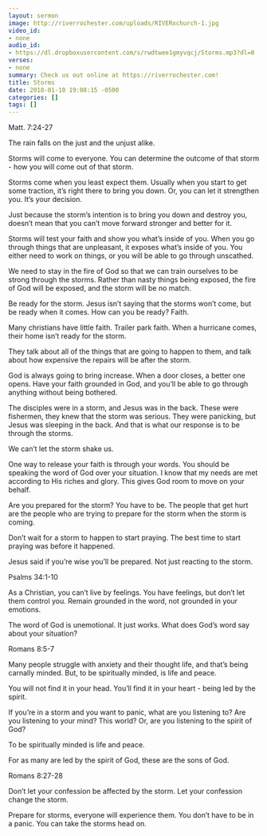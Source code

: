 ```yaml
---
layout: sermon
image: http://riverrochester.com/uploads/RIVERxchurch-1.jpg
video_id:
- none
audio_id:
- https://dl.dropboxusercontent.com/s/rwdtwee1gmyvqcj/Storms.mp3?dl=0
verses:
- none
summary: Check us out online at https://riverrochester.com!
title: Storms
date: 2018-01-10 19:08:15 -0500
categories: []
tags: []
---
```

Matt. 7:24-27

The rain falls on the just and the unjust alike. 

Storms will come to everyone. You can determine the outcome of that storm - how you will come out of that storm. 

Storms come when you least expect them. Usually when you start to get some traction, it’s right there to bring you down. Or, you can let it strengthen you. It’s your decision. 

Just because the storm’s intention is to bring you down and destroy you, doesn’t mean that you can’t move forward stronger and better for it.

Storms will test your faith and show you what’s inside of you. When you go through things that are unpleasant, it exposes what’s inside of you. You either need to work on things, or you will be able to go through unscathed.

We need to stay in the fire of God so that we can train ourselves to be strong through the storms. Rather than nasty things being exposed, the fire of God will be exposed, and the storm will be no match.

Be ready for the storm. Jesus isn’t saying that the storms won’t come, but be ready when it comes. How can you be ready? Faith. 

Many christians have little faith. Trailer park faith. When a hurricane comes, their home isn’t ready for the storm. 

They talk about all of the things that are going to happen to them, and talk about how expensive the repairs will be after the storm. 

God is always going to bring increase. When a door closes, a better one opens. Have your faith grounded in God, and you’ll be able to go through anything without being bothered. 

The disciples were in a storm, and Jesus was in the back. These were fishermen, they knew that the storm was serious. They were panicking, but Jesus was sleeping in the back. And that is what our response is to be through the storms. 

We can’t let the storm shake us.

One way to release your faith is through your words. You should be speaking the word of God over your situation. I know that my needs are met according to His riches and glory. This gives God room to move on your behalf.

Are you prepared for the storm? You have to be. The people that get hurt are the people who are trying to prepare for the storm when the storm is coming. 

Don’t wait for a storm to happen to start praying. The best time to start praying was before it happened. 

Jesus said if you’re wise you’ll be prepared. Not just reacting to the storm.

Psalms 34:1-10

As a Christian, you can’t live by feelings. You have feelings, but don’t let them control you. Remain grounded in the word, not grounded in your emotions. 

The word of God is unemotional. It just works. What does God’s word say about your situation?

Romans 8:5-7

Many people struggle with anxiety and their thought life, and that’s being carnally minded. But, to be spiritually minded, is life and peace. 

You will not find it in your head. You’ll find it in your heart - being led by the spirit.

If you’re in a storm and you want to panic, what are you listening to? Are you listening to your mind? This world? Or, are you listening to the spirit of God?

To be spiritually minded is life and peace. 

For as many are led by the spirit of God, these are the sons of God. 

Romans 8:27-28

Don’t let your confession be affected by the storm. Let your confession change the storm.

Prepare for storms, everyone will experience them. You don’t have to be in a panic. You can take the storms head on.